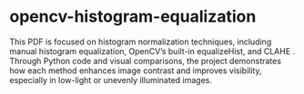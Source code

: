 # opencv-histogram-equalization
This PDF is focused on histogram normalization techniques, including manual histogram equalization, OpenCV’s built-in equalizeHist, and CLAHE . Through Python code and visual comparisons, the project demonstrates how each method enhances image contrast and improves visibility, especially in low-light or unevenly illuminated images.
